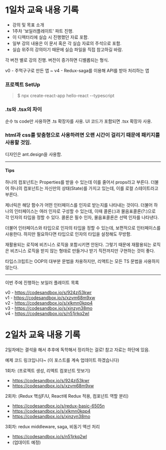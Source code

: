 # 1일차 교육 내용 기록

- 강의 및 목표 소개
- 1주차 '보일러플레이트' 파트 진행.
- 이 디렉터리에 실습 시 진행했던 자료 포함.
- 일부 강의 내용은 이 문서 혹은 각 실습 자료의 주석으로 포함.
- 실습 위주의 강의이기 때문에 실습 파일을 직접 참고하길 바람.

각 버전 별로 강의 진행. 버전이 증가하면 디벨롭되는 형식.

v0 - 주먹구구로 만든 앱
~
v4 - Redux-saga를 이용해 API를 받아 처리하는 앱

### 프로젝트 SetUp

> \$ npx create-react-app hello-react --typescript

### .ts와 .tsx의 차이

순수 ts code만 사용하면 .ts 확장자를 사용. UI 코드가 포함되면 .tsx 확장자 사용.

### html과 css를 맞춤형으로 사용하려면 오랜 시간이 걸리기 때문에 패키지를 사용할 것임.

디자인은 ant.design을 사용함.

---

#### Tips

하나의 컴포넌트는 Properties를 받을 수 있는데 이를 줄어서 props라고 부른다. 더불어 하나의 컴포넌트는 자신만의 상태(State)를 가지고 있는데, 이를 로컬 스테이트라고 부른다.

제너릭은 해당 함수가 어떤 인터페이스를 인자로 받는지를 나타내는 것이다. 더불어 하나의 인터페이스는 여러 인자로 구성할 수 있는데, 이때 콜론(:)과 물음표콜론(?:)으로 각 인자의 타입을 정할 수 있다. 콜론은 필수 인자, 물음표콜론은 선택 인자를 나타낸다.

더불어 인터페이스와 타입으로 인자의 타입을 정할 수 있는데, 보편적으로 인터페이스를 사용한다. 하지만 필요하다면 타입으로 인자의 타입을 설정해도 무방함.

재활용되는 로직에 비즈니스 로직을 포함시키면 안된다. 그렇기 때문에 재활용되는 로직은 비즈니스 로직을 받지 않는 형태로 만들거나 받기 직전까지만 구현하는 것이 좋다.

타입스크립트는 OOP의 대부분 문법을 차용하지만, 리액트는 모든 TS 문법을 사용하지 않는다.

---

이번 주에 진행하는 보일러 플레이트 목록

v0 - https://codesandbox.io/s/924zj53kwr  
v1 - https://codesandbox.io/s/xzvm68m9xw  
v2 - https://codesandbox.io/s/xlkmn0kpp4  
v3 - https://codesandbox.io/s/xjnzyn38mo  
v4 - https://codesandbox.io/s/n51jrkq2wl  

# 2일차 교육 내용 기록

2일차에는 결석을 해서 추후에 독학해서 정리하는 걸로! 참고 자료는 하단에 있음.

예제 코드 링크입니다~ (이 포스트를 계속 업데이트 하겠습니다)

1회차: (프로젝트 생성, 리엑트 컴포넌트 맛보기)
- https://codesandbox.io/s/924zj53kwr
- https://codesandbox.io/s/xzvm68m9xw

2회차: (Redux 핵심F/U, React에 Redux 적용, 컴포넌트 역할 분리)
- https://codesandbox.io/s/redux-basic-6505n
- https://codesandbox.io/s/xlkmn0kpp4
- https://codesandbox.io/s/xjnzyn38mo

3회차: redux middleware, saga, 비동기 액선 처리
- https://codesandbox.io/s/n51jrkq2wl
- (업데이트 예정)
